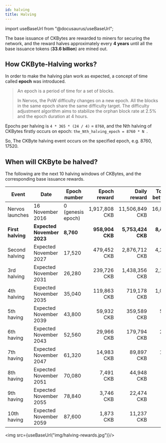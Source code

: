 ```yaml
---
id: halving
title: Halving
---
```

import useBaseUrl from "@docusaurus/useBaseUrl";

The base issuance of CKBytes are rewarded to miners for securing the network, and the reward halves approximately every **4 years** until all the base issuance tokens (**33.6 billion**) are mined out.

## How CKByte-Halving works?

In order to make the halving plan work as expected, a concept of time called **epoch** was introduced.

>An epoch is a period of time for a set of blocks. 
>
>In Nervos, the PoW difficulty changes on a new epoch. All the blocks in the same epoch share the same difficulty target. The difficulty adjustment algorithm aims to stabilize the orphan block rate at 2.5% and the epoch duration at 4 hours.

Epochs per halving is `4 * 365 * (24 / 4)` = `8760`, and the Nth halving of CKBytes firstly occurs on epoch: `the_Nth_halving_epoch = 8760 * N `.

So, The CKByte halving event occurs on the specified epoch, e.g. 8760, 17520. 

## When will CKByte be halved?
The following are the next 10 halving windows of CKBytes, and the corresponding base issuance rewards.


|Event          |Date                  |Epoch number      |Epoch reward  |Daily reward  |Total new CKB between events  |
|---------------|----------------------|------------------|-------------:|--------------:|----------------------------:|
|Nervos launches|16 November 2016      |0 (genesis epoch) |1,917,808 CKB |11,506,849 CKB |16,800,000,000 CKB           |
|**First halving**  |**Expected November 2023**|**8,760**             |**958,904 CKB**   |**5,753,424 CKB**  |**8,400,000,000 CKB**            |
|Second halving |Expected November 2027|17,520            |479,452 CKB   |2,876,712 CKB  |4,200,000,000 CKB            |
|3rd halving    |Expected November 2031|26,280            |239,726 CKB   |1,438,356 CKB  |2,100,000,000 CKB            |
|4th halving    |Expected November 2035|35,040            |119,863 CKB   |719,178 CKB    |1,050,000,000 CKB            |
|5th having     |Expected November 2039|43,800            |59,932 CKB    |359,589 CKB    |525,000,000 CKB              |
|6th having     |Expected November 2043|52,560            |29,966 CKB    |179,794 CKB    |262,500,000 CKB              |
|7th having     |Expected November 2047|61,320            |14,983 CKB    |89,897 CKB     |131,250,000 CKB              |
|8th having     |Expected November 2051|70,080            |7,491 CKB     |44,948 CKB     |65,625,000 CKB               |
|9th having     |Expected November 2055|78,840            |3,746 CKB     |22,474 CKB     |32,812,500 CKB               |
|10th having    |Expected November 2059|87,600            |1,873 CKB     |11,237 CKB     |16,406,250 CKB               |

<img src={useBaseUrl("img/halving-rewards.jpg")}/>
